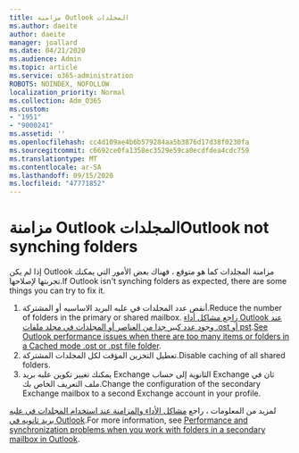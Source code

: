 ```yaml
---
title: مزامنة Outlook المجلدات
ms.author: daeite
author: daeite
manager: joallard
ms.date: 04/21/2020
ms.audience: Admin
ms.topic: article
ms.service: o365-administration
ROBOTS: NOINDEX, NOFOLLOW
localization_priority: Normal
ms.collection: Adm_O365
ms.custom:
- "1951"
- "9000241"
ms.assetid: ''
ms.openlocfilehash: cc4d109ae4b6b579284aa5b3876d17d38f0230fa
ms.sourcegitcommit: c6692ce0fa1358ec3529e59ca0ecdfdea4cdc759
ms.translationtype: MT
ms.contentlocale: ar-SA
ms.lasthandoff: 09/15/2020
ms.locfileid: "47771852"
---
```

# <a name="outlook-not-synching-folders"></a><span data-ttu-id="435b6-102">مزامنة Outlook المجلدات</span><span class="sxs-lookup"><span data-stu-id="435b6-102">Outlook not synching folders</span></span>

<span data-ttu-id="435b6-103">إذا لم يكن Outlook مزامنة المجلدات كما هو متوقع ، فهناك بعض الأمور التي يمكنك تجربتها لإصلاحها.</span><span class="sxs-lookup"><span data-stu-id="435b6-103">If Outlook isn't synching folders as expected, there are some things you can try to fix it.</span></span>

1. <span data-ttu-id="435b6-104">أنقص عدد المجلدات في علبه البريد الاساسيه أو المشتركة.</span><span class="sxs-lookup"><span data-stu-id="435b6-104">Reduce the number of folders in the primary or shared mailbox.</span></span> <span data-ttu-id="435b6-105">[راجع مشاكل أداء Outlook عند وجود عدد كبير جدا من العناصر أو المجلدات في مجلد ملفات .ost أو pst](https://support.microsoft.com/help/2768656).</span><span class="sxs-lookup"><span data-stu-id="435b6-105">[See Outlook performance issues when there are too many items or folders in a Cached mode .ost or .pst file folder](https://support.microsoft.com/help/2768656).</span></span>
2. <span data-ttu-id="435b6-106">تعطيل التخزين المؤقت لكل المجلدات المشتركة.</span><span class="sxs-lookup"><span data-stu-id="435b6-106">Disable caching of all shared folders.</span></span>
3. <span data-ttu-id="435b6-107">يمكنك تغيير تكوين علبه بريد Exchange الثانوية إلى حساب Exchange ثان في ملف التعريف الخاص بك.</span><span class="sxs-lookup"><span data-stu-id="435b6-107">Change the configuration of the secondary Exchange mailbox to a second Exchange account in your profile.</span></span>

<span data-ttu-id="435b6-108">لمزيد من المعلومات ، راجع [مشاكل الأداء والمزامنة عند استخدام المجلدات في علبه بريد ثانويه في Outlook](https://support.microsoft.com/help/3115602).</span><span class="sxs-lookup"><span data-stu-id="435b6-108">For more information, see [Performance and synchronization problems when you work with folders in a secondary mailbox in Outlook](https://support.microsoft.com/help/3115602).</span></span>
